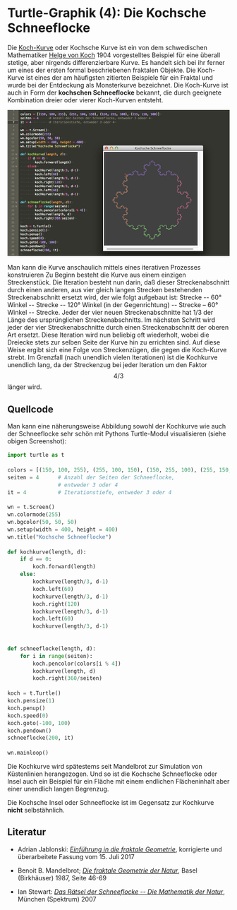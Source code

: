 # Turtle-Graphik (4): Die Kochsche Schneeflocke

Die [Koch-Kurve](https://de.wikipedia.org/wiki/Koch-Kurve) oder Kochsche Kurve ist ein von dem schwedischen Mathematiker [Helge von Koch](https://de.wikipedia.org/wiki/Helge_von_Koch) 1904 vorgestelltes Beispiel für eine überall stetige, aber nirgends differenzierbare Kurve. Es handelt sich bei ihr ferner um eines der ersten formal beschriebenen fraktalen Objekte. Die Koch-Kurve ist eines der am häufigsten zitierten Beispiele für ein Fraktal und wurde bei der Entdeckung als Monsterkurve bezeichnet. Die Koch-Kurve ist auch in Form der **kochschen Schneeflocke** bekannt, die durch geeignete Kombination dreier oder vierer Koch-Kurven entsteht.

[![Koch-Insel oder Kochsche Schneeflocke](images/kochisland.jpg)](https://www.flickr.com/photos/schockwellenreiter/38168450521/)

Man kann die Kurve anschaulich mittels eines iterativen Prozesses konstruieren Zu Beginn besteht die Kurve aus einem einzigen Streckenstück. Die Iteration besteht nun darin, daß dieser Streckenabschnitt durch einen anderen, aus vier gleich langen Strecken bestehenden Streckenabschnitt ersetzt wird, der wie folgt aufgebaut ist: Strecke -- 60° Winkel -- Strecke -- 120° Winkel (in der Gegenrichtung) -- Strecke – 60° Winkel -- Strecke. Jeder der vier neuen Streckenabschnitte hat 1/3 der Länge des ursprünglichen Streckenabschnitts. Im nächsten Schritt wird jeder der vier Streckenabschnitte durch einen Streckenabschnitt der oberen Art ersetzt. Diese Iteration wird nun beliebig oft wiederholt, wobei die Dreiecke stets zur selben Seite der Kurve hin zu errichten sind. Auf diese Weise ergibt sich eine Folge von Streckenzügen, die gegen die Koch-Kurve strebt. Im Grenzfall (nach unendlich vielen Iterationen) ist die Kochkurve unendlich lang, da der Streckenzug bei jeder Iteration um den Faktor $$4/3$$ länger wird.

## Quellcode

Man kann eine näherungsweise Abbildung sowohl der Kochkurve wie auch der Schneeflocke sehr schön mit Pythons Turtle-Modul visualisieren (siehe obigen Screenshot):

~~~python
import turtle as t

colors = [(150, 100, 255), (255, 100, 150), (150, 255, 100), (255, 150, 100)]
seiten = 4      # Anzahl der Seiten der Schneeflocke,
                # entweder 3 oder 4
it = 4          # Iterationstiefe, entweder 3 oder 4

wn = t.Screen()
wn.colormode(255)
wn.bgcolor(50, 50, 50)
wn.setup(width = 400, height = 400)
wn.title("Kochsche Schneeflocke")

def kochkurve(length, d):
    if d == 0:
        koch.forward(length)
    else:
        kochkurve(length/3, d-1)
        koch.left(60)
        kochkurve(length/3, d-1)
        koch.right(120)
        kochkurve(length/3, d-1)
        koch.left(60)
        kochkurve(length/3, d-1)


def schneeflocke(length, d):
    for i in range(seiten):
        koch.pencolor(colors[i % 4])
        kochkurve(length, d)
        koch.right(360/seiten)

koch = t.Turtle()
koch.pensize(1)
koch.penup()
koch.speed(0)
koch.goto(-100, 100)
koch.pendown()
schneeflocke(200, it)

wn.mainloop()
~~~

Die Kochkurve wird spätestems seit Mandelbrot zur Simulation von Küstenlinien herangezogen. Und so ist die Kochsche Schneeflocke oder Insel auch ein Beispiel für ein Fläche mit einem endlichen Flächeninhalt aber einer unendlich langen Begrenzug.

Die Kochsche Insel oder Schneeflocke ist im Gegensatz zur Kochkurve **nicht** selbstähnlich.

## Literatur

- Adrian Jablonski: *[Einführung in die fraktale Geometrie](http://quadsoft.org/fraktale/)*, korrigierte und überarbeitete Fassung vom 15. Juli 2017

- Benoit B. Mandelbrot; *[Die fraktale Geometrie der Natur][a1]*, Basel (Birkhäuser) 1987, Seite 46-69

- Ian Stewart: *[Das Rätsel der Schneeflocke -- Die Mathematik der Natur][a2]*, München (Spektrum) 2007


[a1]: https://www.amazon.de/Die-fraktale-Geometrie-Natur-Mandelbrot/dp/303485028X/ref=as_li_ss_tl?ie=UTF8&qid=1510140874&sr=8-1&keywords=die+fraktale+geometrie+der+natur&dpID=415LbTNsq2L&preST=_SX198_BO1,204,203,200_QL40_&dpSrc=srch&linkCode=ll1&tag=derschockwell-21&linkId=b3ecdbcc3378c34db3cf7b84a175fbb4
[a2]: https://www.amazon.de/Das-R%C3%A4tsel-Schneeflocke-Mathematik-Natur/dp/3827419344/ref=as_li_ss_tl?ie=UTF8&qid=1510345373&sr=8-1&keywords=das+r%C3%A4tsel+der+schneeflocke&dpID=51KRAkxPc%252BL&preST=_SX198_BO1,204,203,200_QL40_&dpSrc=srch&linkCode=ll1&tag=derschockwell-21&linkId=34ff8101966927dd043319d336e49da2